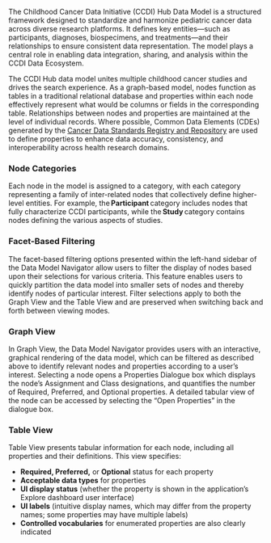 The Childhood Cancer Data Initiative (CCDI) Hub Data Model is a structured framework designed to standardize and harmonize pediatric cancer data across diverse research platforms. It defines key entities—such as participants, diagnoses, biospecimens, and treatments—and their relationships to ensure consistent data representation. The model plays a central role in enabling data integration, sharing, and analysis within the CCDI Data Ecosystem.

The CCDI Hub data model unites multiple childhood cancer studies and drives the search experience. As a graph-based model, nodes function as tables in a traditional relational database and properties within each node effectively represent what would be columns or fields in the corresponding table. Relationships between nodes and properties are maintained at the level of individual records. Where possible, Common Data Elements (CDEs) generated by the [Cancer Data Standards Registry and Repository](https://cadsr.cancer.gov/onedata/Home.jsp) are used to define properties to enhance data accuracy, consistency, and interoperability across health research domains.

### Node Categories

Each node in the model is assigned to a category, with each category representing a family of inter-related nodes that collectively define higher-level entities. For example, the **Participant** category includes nodes that fully characterize CCDI participants, while the **Study** category contains nodes defining the various aspects of studies.

### Facet-Based Filtering

The facet-based filtering options presented within the left-hand sidebar of the Data Model Navigator allow users to filter the display of nodes based upon their selections for various criteria. This feature enables users to quickly partition the data model into smaller sets of nodes and thereby identify nodes of particular interest. Filter selections apply to both the Graph View and the Table View and are preserved when switching back and forth between viewing modes.

### Graph View

In Graph View, the Data Model Navigator provides users with an interactive, graphical rendering of the data model, which can be filtered as described above to identify relevant nodes and properties according to a user’s interest. Selecting a node opens a Properties Dialogue box which displays the node’s Assignment and Class designations, and quantifies the number of Required, Preferred, and Optional properties. A detailed tabular view of the node can be accessed by selecting the “Open Properties” in the dialogue box.

### Table View

Table View presents tabular information for each node, including all properties and their definitions. This view specifies:

  * **Required, Preferred,** or **Optional** status for each property
  * **Acceptable data types** for properties
  * **UI display status** (whether the property is shown in the application’s Explore dashboard user interface)
  * **UI labels** (intuitive display names, which may differ from the property names; some properties may have multiple labels)
  * **Controlled vocabularies** for enumerated properties are also clearly indicated

